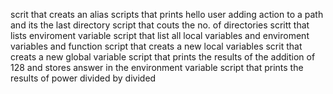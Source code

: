 scrit that creats an alias
scripts that prints hello user
adding action to a path and its the last directory
script that couts the no. of directories
scritt that lists enviroment variable
script that list all local variables and enviroment variables and function
script that creats a new local variables
scrit that creats a new global variable
script that prints the results of the addition of 128 and stores answer in the environment variable
script that prints the results of power divided by divided
